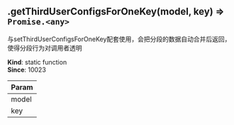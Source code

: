 <a name="module_miot/service/storage.getThirdUserConfigsForOneKey"></a>

## .getThirdUserConfigsForOneKey(model, key) ⇒ <code>Promise.&lt;any&gt;</code>
与setThirdUserConfigsForOneKey配套使用，会把分段的数据自动合并后返回，使得分段行为对调用者透明

**Kind**: static function  
**Since**: 10023  

| Param |
| --- |
| model | 
| key | 

